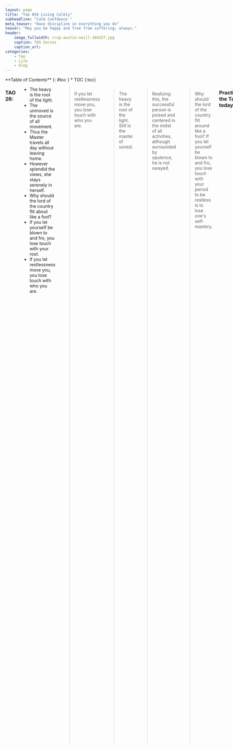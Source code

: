 ```yaml
---
layout: page
title: "Tao #26 Living Calmly"
subheadline: "Calm Confdence "
meta_teaser: "Have discipline in everything you do"
teaser: "May you be happy and free from suffering; always."
header:
    image_fullwidth: crop-austin-neill-184257.jpg
    caption: TAO Series
    caption_url: 
categories:
    - Tao
    - Life
    - blog
---
```

<!--more-->

<div class="row">
<div class="medium-4 medium-push-8 columns" markdown="1">
<div class="panel radius" markdown="1">
**Table of Contents**
{: #toc }
*  TOC
{:toc}
</div>
</div><!-- /.medium-4.columns -->



<div class="medium-8 medium-pull-4 columns" markdown="1">


### TAO 26:

- The heavy is the root of the light. 
- The unmoved is the source of all movement. 
- Thus the Master travels all day without leaving home. 
- However splendid the views, she stays serenely in herself. 
- Why should the lord of the country flit about like a fool? 
- If you let yourself be blown to and fro, you lose touch with your root. 
- If you let restlessness move you, you lose touch with who you are. 

> If you let restlessness move you, you lose touch with who you are. 

> The heavy is the root of the light. Still is the master of unrest.

> Realizing this, the successful person is poised and centered in the midst of all activities, although surrounded by opulence, he is not swayed. 

> Why should the lord of the country flit around like a fool? If you let yourself be blown to and fro, you lose touch with your period to be restless is to lose one's self-mastery.

### Practicing the Tao - today:

> Maintain a sense of serenity; no matter what is going on around you. You have a choice! Choose inner tranquility over confusion. I forgive you and I surround you with love and light and I do the same for myself.
<cite>Wayne Dyer</cite>

> May you be happy and free from suffering; always.
<cite>Buddha</cite>


> What did the cat on the smart phone say? - Can you hear meow!


- If I Could Just Get Organized

- There may be nothing wrong with you,

- The way you live, the work you do,

- But I can very plainly see,

- Exactly what is wrong with me.

- It isn’t that I’m indolent;

- I work as hard as anyone,

- And yet I get so little done,

- The morning goes, the noon is here,

- Before I know, the night is near,

- And all around me, I regret,

- Are things I haven’t finished yet.

- If I could just get organized!

- I oftentimes have realized

- Not all that matters is the man;

- The man must also have a plan.

- With you, there may be nothing wrong,

- But here’s my trouble right along;

- I do the things that don’t amount

- To very much, of no account,

- That really seem important though

- And let a lot of matters go.

- I nibble this, I nibble that,

- But never finish what I’m at.
 
- I work as hard as anyone,

- And yet, I get so little done,

- I’d do so much you’d be surprised,

- If I could just get organized!

    - — Douglas Malloch

